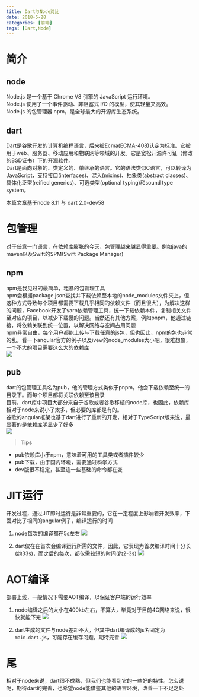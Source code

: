 ```yaml
---
title: Dart与Node对比
date: 2018-5-28
categories: [前端]
tags: [Dart,Node]
---
```


# 简介

## node
Node.js 是一个基于 Chrome V8 引擎的 JavaScript 运行环境。   
Node.js 使用了一个事件驱动、非阻塞式 I/O 的模型，使其轻量又高效。   
Node.js 的包管理器 npm，是全球最大的开源库生态系统。   

## dart
Dart是谷歌开发的计算机编程语言，后来被Ecma(ECMA-408)认定为标准。它被用于web、服务器、移动应用和物联网等领域的开发。它是宽松开源许可证（修改的BSD证书）下的开源软件。    
Dart是面向对象的、类定义的、单继承的语言。它的语法类似C语言，可以转译为JavaScript，支持接口(interfaces)、混入(mixins)、抽象类(abstract classes)、具体化泛型(reified generics)、可选类型(optional typing)和sound type system。 

<!-- more -->  

本篇文章基于node 8.11 与 dart 2.0-dev58   

# 包管理

对于任意一门语言，在依赖库膨胀的今天，包管理越来越显得重要。例如java的maven以及Swift的SPM(Swift Package Manager)    

## npm
npm是我见过的最简单，粗暴的包管理工具   
npm会根据package.json查找并下载依赖至本地的node_modules文件夹上，但这种方式导致每个项目都需要下载几乎相同的依赖文件（而且很大），为解决这样的问题，Facebook开发了yarn依赖管理工具，统一下载依赖本件，复制相关文件至对应的项目，以减少下载慢的问题。当然还有其他方案，例如pnpm，他通过链接，将依赖关联到统一位置，以解决网络与空间占用问题        
npm非常自由，每个用户都能上传与下载任意的js包，但也因此，npm的包也非常的乱，看一下angular官方的例子以及ivew的node_modules大小吧，很难想象，一个不大的项目需要这么大的依赖库    
![](/images/md/others/node_modules1.png)   

## pub
dart的包管理工具名为pub，他的管理方式类似于pnpm。他会下载依赖至统一的目录下。而每个项目都将关联依赖至该目录    
目前，dart库中项目大部分来自于谷歌或者谷歌移植的node库，也因此，依赖库相对于node来说小了太多，但必要的库都是有的。   
谷歌的angular框架也基于dart进行了重新的开发，相对于TypeScript版来说，最显著的是依赖库明显少了好多     
![](/images/md/others/pub1.png)    

> **Tips**
- pub依赖库小于npm，意味着可用的工具类或者插件较少
- pub下载，由于国内环境，需要通过科学方式
- dev版很不稳定，甚至连一些基础的命令都在变

# JIT运行

开发过程，通过JIT即时运行是非常重要的，它在一定程度上影响着开发效率，下面对比了相同的angular例子，编译运行的时间    

1. node每次的编译都在5s左右
![](/images/md/others/angular-jit-node.png)    

2. dart仅在在首次会编译运行所需的文件，因此，它表现为首次编译时间十分长(约33s)，而之后的每次，都仅需较短的时间(约2-3s)
![](/images/md/others/angular-jit-dart.png)    

# AOT编译

部署上线，一般情况下需要AOT编译，以保证客户端的运行效率    

1. node编译之后的大小在400kb左右，不算大，毕竟对于目前4G网络来说，很快就能下完
![](/images/md/others/angular-aot-node.png)    

2. dart生成的文件与node差距不大，但其中dart编译成的js名固定为`main.dart.js`，可能存在缓存问题，期待完善 
![](/images/md/others/angular-aot-dart.png)   

# 尾
相对于node来说，dart很不成熟，但我们也能看到它的一些好的特性。怎么说呢，期待dart的完善，也希望node能借鉴其他的语言环境，改善一下不足之处



